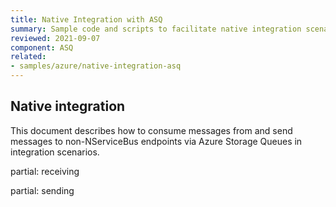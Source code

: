 ```yaml
---
title: Native Integration with ASQ
summary: Sample code and scripts to facilitate native integration scenario's with Azure Storage Queues.
reviewed: 2021-09-07
component: ASQ
related:
- samples/azure/native-integration-asq
---
```


## Native integration

This document describes how to consume messages from and send messages to non-NServiceBus endpoints via Azure Storage Queues in integration scenarios.

partial: receiving

partial: sending